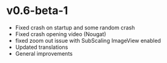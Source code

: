 v0.6-beta-1 
==================
* Fixed crash on startup and some random crash
* Fixed crash opening video (Nougat)
* fixed zoom out issue with SubScaling ImageView enabled
* Updated translations
* General improvements